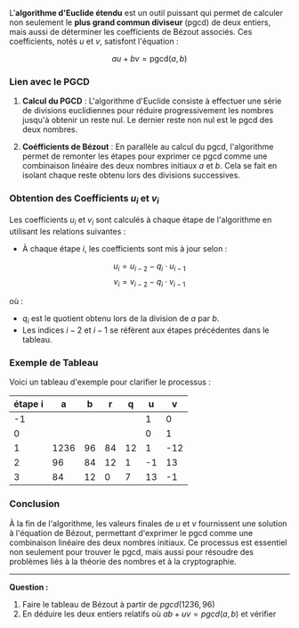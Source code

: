 
L'**algorithme d'Euclide étendu** est un outil puissant qui permet de calculer non seulement le **plus grand commun diviseur** (pgcd) de deux entiers, mais aussi de déterminer les coefficients de Bézout associés. Ces coefficients, notés $u$ et $v$, satisfont l'équation :

$$
au + bv = \text{pgcd}(a, b)
$$

### Lien avec le PGCD

1. **Calcul du PGCD** : L'algorithme d'Euclide consiste à effectuer une série de divisions euclidiennes pour réduire progressivement les nombres jusqu'à obtenir un reste nul. Le dernier reste non nul est le pgcd des deux nombres.

2. **Coéfficients de Bézout** : En parallèle au calcul du pgcd, l'algorithme permet de remonter les étapes pour exprimer ce pgcd comme une combinaison linéaire des deux nombres initiaux $a$ et $b$. Cela se fait en isolant chaque reste obtenu lors des divisions successives.

### Obtention des Coefficients $u_i$ et $v_i$

Les coefficients $u_i$ et $v_i$ sont calculés à chaque étape de l'algorithme en utilisant les relations suivantes :

- À chaque étape $i$, les coefficients sont mis à jour selon :

$$
u_i = u_{i-2} - q_i \cdot u_{i-1}
$$
$$
v_i = v_{i-2} - q_i \cdot v_{i-1}
$$

où :
- $q_i$ est le quotient obtenu lors de la division de $a$ par $b$.
- Les indices $i-2$ et $i-1$ se réfèrent aux étapes précédentes dans le tableau.

### Exemple de Tableau

Voici un tableau d'exemple pour clarifier le processus :

| étape i | a    | b   | r   | q   | u   | v   |
| ------- | ---- | --- | --- | --- | --- | --- |
| -1      |      |     |     |     | 1   | 0   |
| 0       |      |     |     |     | 0   | 1   |
| 1       | 1236 | 96  | 84  | 12  | 1   | -12 |
| 2       | 96   | 84  | 12  | 1   | -1  | 13  |
| 3       | 84   | 12  | 0   | 7   | 13  | -1 |

### Conclusion

À la fin de l'algorithme, les valeurs finales de $u$ et $v$ fournissent une solution à l'équation de Bézout, permettant d'exprimer le pgcd comme une combinaison linéaire des deux nombres initiaux. Ce processus est essentiel non seulement pour trouver le pgcd, mais aussi pour résoudre des problèmes liés à la théorie des nombres et à la cryptographie.

---
**Question :**
1. Faire le tableau de Bézout à partir de $pgcd(1236, 96)$
2. En déduire les deux entiers relatifs où $ab+uv=pgcd(a,b)$ et vérifier 